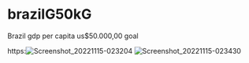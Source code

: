 # brazilG50kG
Brazil gdp per capita us$50.000,00 goal

https:![Screenshot_20221115-023204](https://user-images.githubusercontent.com/5523748/201839331-28ca9fcd-6435-4e9f-a194-e25ff84a4735.jpg)
![Screenshot_20221115-023430](https://user-images.githubusercontent.com/5523748/201839336-bc38e4f9-947c-42b3-a657-8d440da4d0ed.jpg)

